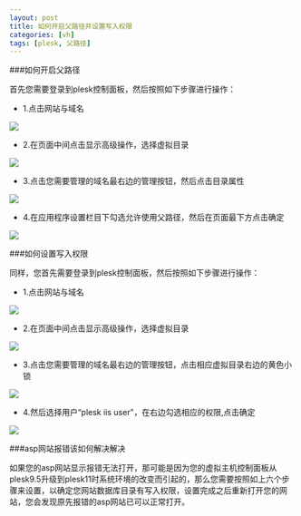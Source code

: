 ```yaml
---
layout: post
title: 如何开启父路径并设置写入权限
categories: [vh]
tags: [plesk, 父路径] 
---
```


###如何开启父路径

首先您需要登录到plesk控制面板，然后按照如下步骤进行操作：

*  1.点击网站与域名

![](http://ww3.sinaimg.cn/large/a74ecc4cjw1dzavciyxybj.jpg)

*  2.在页面中间点击显示高级操作，选择虚拟目录

![](http://ww4.sinaimg.cn/large/a74eed94jw1dzavg3ktnmj.jpg)

*  3.点击您需要管理的域名最右边的管理按钮，然后点击目录属性

![](http://ww2.sinaimg.cn/large/a74e55b4jw1dzax7dhdlvj.jpg)

*  4.在应用程序设置栏目下勾选允许使用父路径，然后在页面最下方点击确定

![](http://ww4.sinaimg.cn/large/a74ecc4cjw1dzbvve29g6j.jpg)


###如何设置写入权限

同样，您首先需要登录到plesk控制面板，然后按照如下步骤进行操作：

*   1.点击网站与域名

![](http://ww3.sinaimg.cn/large/a74ecc4cjw1dzavciyxybj.jpg)

*   2.在页面中间点击显示高级操作，选择虚拟目录

![](http://ww4.sinaimg.cn/large/a74eed94jw1dzavg3ktnmj.jpg)

*   3.点击您需要管理的域名最右边的管理按钮，点击相应虚拟目录右边的黄色小锁

![](http://ww3.sinaimg.cn/large/a74eed94jw1dzbwu5mnd8j.jpg)

*   4.然后选择用户“plesk iis user"，在右边勾选相应的权限,点击确定       

![](http://ww1.sinaimg.cn/large/a74e55b4jw1dzbx2fo34uj.jpg)


###asp网站报错该如何解决解决

如果您的asp网站显示报错无法打开，那可能是因为您的虚拟主机控制面板从plesk9.5升级到plesk11时系统环境的改变而引起的，那么您需要按照如上六个步骤来设置，以确定您网站数据库目录有写入权限，设置完成之后重新打开您的网站，您会发现原先报错的asp网站已可以正常打开。
